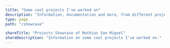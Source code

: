 ```yaml
---
title: "Some cool projects I've worked on"
description: "Information, documentation and more, from different projects I've worked on."
type: page
path: "/showcase"

shareTitle: "Projects Showcase of Mathias San Miguel"
shareDescription: "Information on some cool projects I've worked on."
---
```

